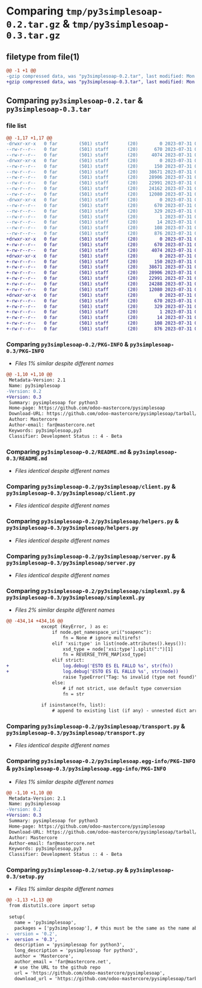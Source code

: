 # Comparing `tmp/py3simplesoap-0.2.tar.gz` & `tmp/py3simplesoap-0.3.tar.gz`

## filetype from file(1)

```diff
@@ -1 +1 @@
-gzip compressed data, was "py3simplesoap-0.2.tar", last modified: Mon Jul 31 03:35:00 2023, max compression
+gzip compressed data, was "py3simplesoap-0.3.tar", last modified: Mon Jul 31 03:59:49 2023, max compression
```

## Comparing `py3simplesoap-0.2.tar` & `py3simplesoap-0.3.tar`

### file list

```diff
@@ -1,17 +1,17 @@
-drwxr-xr-x   0 far        (501) staff       (20)        0 2023-07-31 03:35:00.212236 py3simplesoap-0.2/
--rw-r--r--   0 far        (501) staff       (20)      670 2023-07-31 03:35:00.212312 py3simplesoap-0.2/PKG-INFO
--rw-r--r--   0 far        (501) staff       (20)     4074 2023-07-31 03:30:58.000000 py3simplesoap-0.2/README.md
-drwxr-xr-x   0 far        (501) staff       (20)        0 2023-07-31 03:35:00.210804 py3simplesoap-0.2/py3simplesoap/
--rw-r--r--   0 far        (501) staff       (20)      150 2023-07-31 03:30:58.000000 py3simplesoap-0.2/py3simplesoap/__init__.py
--rw-r--r--   0 far        (501) staff       (20)    38671 2023-07-31 03:30:58.000000 py3simplesoap-0.2/py3simplesoap/client.py
--rw-r--r--   0 far        (501) staff       (20)    28906 2023-07-31 03:30:58.000000 py3simplesoap-0.2/py3simplesoap/helpers.py
--rw-r--r--   0 far        (501) staff       (20)    22991 2023-07-31 03:30:58.000000 py3simplesoap-0.2/py3simplesoap/server.py
--rw-r--r--   0 far        (501) staff       (20)    24162 2023-07-31 03:30:58.000000 py3simplesoap-0.2/py3simplesoap/simplexml.py
--rw-r--r--   0 far        (501) staff       (20)    12080 2023-07-31 03:30:58.000000 py3simplesoap-0.2/py3simplesoap/transport.py
-drwxr-xr-x   0 far        (501) staff       (20)        0 2023-07-31 03:35:00.212045 py3simplesoap-0.2/py3simplesoap.egg-info/
--rw-r--r--   0 far        (501) staff       (20)      670 2023-07-31 03:35:00.000000 py3simplesoap-0.2/py3simplesoap.egg-info/PKG-INFO
--rw-r--r--   0 far        (501) staff       (20)      329 2023-07-31 03:35:00.000000 py3simplesoap-0.2/py3simplesoap.egg-info/SOURCES.txt
--rw-r--r--   0 far        (501) staff       (20)        1 2023-07-31 03:35:00.000000 py3simplesoap-0.2/py3simplesoap.egg-info/dependency_links.txt
--rw-r--r--   0 far        (501) staff       (20)       14 2023-07-31 03:35:00.000000 py3simplesoap-0.2/py3simplesoap.egg-info/top_level.txt
--rw-r--r--   0 far        (501) staff       (20)      108 2023-07-31 03:35:00.212600 py3simplesoap-0.2/setup.cfg
--rw-r--r--   0 far        (501) staff       (20)      876 2023-07-31 03:34:48.000000 py3simplesoap-0.2/setup.py
+drwxr-xr-x   0 far        (501) staff       (20)        0 2023-07-31 03:59:49.960391 py3simplesoap-0.3/
+-rw-r--r--   0 far        (501) staff       (20)      670 2023-07-31 03:59:49.960513 py3simplesoap-0.3/PKG-INFO
+-rw-r--r--   0 far        (501) staff       (20)     4074 2023-07-31 03:30:58.000000 py3simplesoap-0.3/README.md
+drwxr-xr-x   0 far        (501) staff       (20)        0 2023-07-31 03:59:49.959559 py3simplesoap-0.3/py3simplesoap/
+-rw-r--r--   0 far        (501) staff       (20)      150 2023-07-31 03:30:58.000000 py3simplesoap-0.3/py3simplesoap/__init__.py
+-rw-r--r--   0 far        (501) staff       (20)    38671 2023-07-31 03:30:58.000000 py3simplesoap-0.3/py3simplesoap/client.py
+-rw-r--r--   0 far        (501) staff       (20)    28906 2023-07-31 03:30:58.000000 py3simplesoap-0.3/py3simplesoap/helpers.py
+-rw-r--r--   0 far        (501) staff       (20)    22991 2023-07-31 03:30:58.000000 py3simplesoap-0.3/py3simplesoap/server.py
+-rw-r--r--   0 far        (501) staff       (20)    24288 2023-07-31 03:58:38.000000 py3simplesoap-0.3/py3simplesoap/simplexml.py
+-rw-r--r--   0 far        (501) staff       (20)    12080 2023-07-31 03:30:58.000000 py3simplesoap-0.3/py3simplesoap/transport.py
+drwxr-xr-x   0 far        (501) staff       (20)        0 2023-07-31 03:59:49.960237 py3simplesoap-0.3/py3simplesoap.egg-info/
+-rw-r--r--   0 far        (501) staff       (20)      670 2023-07-31 03:59:49.000000 py3simplesoap-0.3/py3simplesoap.egg-info/PKG-INFO
+-rw-r--r--   0 far        (501) staff       (20)      329 2023-07-31 03:59:49.000000 py3simplesoap-0.3/py3simplesoap.egg-info/SOURCES.txt
+-rw-r--r--   0 far        (501) staff       (20)        1 2023-07-31 03:59:49.000000 py3simplesoap-0.3/py3simplesoap.egg-info/dependency_links.txt
+-rw-r--r--   0 far        (501) staff       (20)       14 2023-07-31 03:59:49.000000 py3simplesoap-0.3/py3simplesoap.egg-info/top_level.txt
+-rw-r--r--   0 far        (501) staff       (20)      108 2023-07-31 03:59:49.960815 py3simplesoap-0.3/setup.cfg
+-rw-r--r--   0 far        (501) staff       (20)      876 2023-07-31 03:59:38.000000 py3simplesoap-0.3/setup.py
```

### Comparing `py3simplesoap-0.2/PKG-INFO` & `py3simplesoap-0.3/PKG-INFO`

 * *Files 1% similar despite different names*

```diff
@@ -1,10 +1,10 @@
 Metadata-Version: 2.1
 Name: py3simplesoap
-Version: 0.2
+Version: 0.3
 Summary: pysimplesoap for python3
 Home-page: https://github.com/odoo-mastercore/pysimplesoap
 Download-URL: https://github.com/odoo-mastercore/pysimplesoap/tarball/0.1
 Author: Mastercore
 Author-email: far@mastercore.net
 Keywords: py3simplesoap,py3
 Classifier: Development Status :: 4 - Beta
```

### Comparing `py3simplesoap-0.2/README.md` & `py3simplesoap-0.3/README.md`

 * *Files identical despite different names*

### Comparing `py3simplesoap-0.2/py3simplesoap/client.py` & `py3simplesoap-0.3/py3simplesoap/client.py`

 * *Files identical despite different names*

### Comparing `py3simplesoap-0.2/py3simplesoap/helpers.py` & `py3simplesoap-0.3/py3simplesoap/helpers.py`

 * *Files identical despite different names*

### Comparing `py3simplesoap-0.2/py3simplesoap/server.py` & `py3simplesoap-0.3/py3simplesoap/server.py`

 * *Files identical despite different names*

### Comparing `py3simplesoap-0.2/py3simplesoap/simplexml.py` & `py3simplesoap-0.3/py3simplesoap/simplexml.py`

 * *Files 2% similar despite different names*

```diff
@@ -434,14 +434,16 @@
             except (KeyError, ) as e:
                 if node.get_namespace_uri("soapenc"):
                     fn = None # ignore multirefs!
                 elif 'xsi:type' in list(node.attributes().keys()):
                     xsd_type = node['xsi:type'].split(":")[1]
                     fn = REVERSE_TYPE_MAP[xsd_type]
                 elif strict:
+                    log.debug('ESTO ES EL FALLO %s', str(fn))
+                    log.debug('ESTO ES EL FALLO %s', str(node))
                     raise TypeError("Tag: %s invalid (type not found)" % (name,))
                 else:
                     # if not strict, use default type conversion
                     fn = str
             
             if isinstance(fn, list):
                 # append to existing list (if any) - unnested dict arrays -
```

### Comparing `py3simplesoap-0.2/py3simplesoap/transport.py` & `py3simplesoap-0.3/py3simplesoap/transport.py`

 * *Files identical despite different names*

### Comparing `py3simplesoap-0.2/py3simplesoap.egg-info/PKG-INFO` & `py3simplesoap-0.3/py3simplesoap.egg-info/PKG-INFO`

 * *Files 1% similar despite different names*

```diff
@@ -1,10 +1,10 @@
 Metadata-Version: 2.1
 Name: py3simplesoap
-Version: 0.2
+Version: 0.3
 Summary: pysimplesoap for python3
 Home-page: https://github.com/odoo-mastercore/pysimplesoap
 Download-URL: https://github.com/odoo-mastercore/pysimplesoap/tarball/0.1
 Author: Mastercore
 Author-email: far@mastercore.net
 Keywords: py3simplesoap,py3
 Classifier: Development Status :: 4 - Beta
```

### Comparing `py3simplesoap-0.2/setup.py` & `py3simplesoap-0.3/setup.py`

 * *Files 1% similar despite different names*

```diff
@@ -1,13 +1,13 @@
 from distutils.core import setup
 
 setup(
   name = 'py3simplesoap',
   packages = ['py3simplesoap'], # this must be the same as the name above
-  version = '0.2',
+  version = '0.3',
   description = 'pysimplesoap for python3',
   long_description = 'pysimplesoap for python3',
   author = 'Mastercore',
   author_email = 'far@mastercore.net',
   # use the URL to the github repo
   url = 'https://github.com/odoo-mastercore/pysimplesoap',
   download_url = 'https://github.com/odoo-mastercore/pysimplesoap/tarball/0.1',
```

